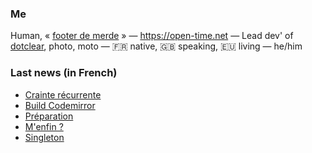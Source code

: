 ### Me

Human, « [footer de merde](https://open-time.net/post/2013/07/17/La-veritable-histoire-du-Footer-de-merde-) » — https://open-time.net — Lead dev' of [dotclear](https://git.dotclear.org/dev/dotclear), photo, moto — 🇫🇷 native, 🇬🇧 speaking, 🇪🇺 living — he/him

### Last news (in French)

<!-- BLOG-POST-LIST:START -->
- [Crainte récurrente](https://open-time.net/post/2022/07/23/Crainte-recurrente)
- [Build Codemirror](https://open-time.net/post/2022/07/22/Build-Codemirror)
- [Préparation](https://open-time.net/post/2022/07/21/Preparation)
- [M&#39;enfin ?](https://open-time.net/post/2022/07/20/M-enfin)
- [Singleton](https://open-time.net/post/2022/07/19/Singleton)
<!-- BLOG-POST-LIST:END -->
